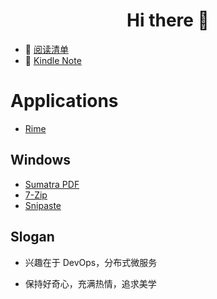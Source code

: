 <h1 align="center">Hi there 👋 </h3>

- :open_book: [阅读清单](https://yrfizm.notion.site/035ae3cb23844bd18d3fa14763f3fd8c)
- :scroll: [Kindle Note](https://kindle.qiaohao.me/)

# Applications
- [Rime](https://rime.im)

## Windows
- [Sumatra PDF](https://www.sumatrapdfreader.org)
- [7-Zip](https://www.7-zip.org)
- [Snipaste](https://www.snipaste.com)

## Slogan

- 兴趣在于 DevOps，分布式微服务

- 保持好奇心，充满热情，追求美学
